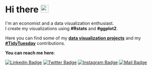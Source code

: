 # Hi there <img src="https://user-images.githubusercontent.com/1303154/88677602-1635ba80-d120-11ea-84d8-d263ba5fc3c0.gif" width="25" height="25" alt="hi">
I'm an economist and a data visualization enthusiast.<br>
I create my visualizations using **#Rstats** and **#ggplot2**.

Here you can find some of my [**data visualization projects**](https://github.com/gilbertfontana/DataVisualization) and my [**#TidyTuesday**](https://github.com/gilbertfontana/TidyTuesday) contributions.

**You can reach me here**: <br/>

[![Linkedin Badge](https://img.shields.io/badge/linkedin-0077B5?style=for-the-badge&logo=linkedin&logoColor=white)](https://se.linkedin.com/in/gilbertfontana)
[![Twitter Badge](https://img.shields.io/badge/twitter-1DA1F2?style=for-the-badge&logo=twitter&logoColor=white)](https://twitter.com/GilbertFontana)
[![Instagram Badge](https://img.shields.io/badge/instagram-E4405F?style=for-the-badge&logo=instagram&logoColor=white)](https://instagram.com/gilbert.fontana)
[![Mail Badge](https://img.shields.io/badge/outlook-0078D4?style=for-the-badge&logo=microsoft-outlook&logoColor=white)](mailto:gilbert.fontana@hotmail.com)

